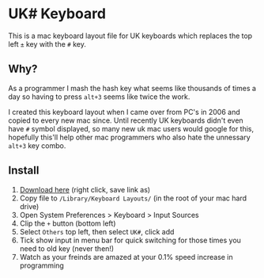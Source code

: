 # UK# Keyboard

This is a mac keyboard layout file for UK keyboards which replaces the top left `±` key
with the `#` key.

## Why?

As a programmer I mash the hash key what seems like thousands of times a day
so having to press `alt+3` seems like twice the work.

I created this keyboard layout when I came over from PC's in 2006 and copied to
every new mac since. Until recently UK keyboards didn't even have `#` symbol
displayed, so many new uk mac users would google for this, hopefully this'll
help other mac programmers who also hate the unnessary `alt+3` key combo. 

## Install

1. [Download here](https://raw.githubusercontent.com/crisward/ukhash/master/ukhash.keylayout) (right click, save link as)
2. Copy file to `/Library/Keyboard Layouts/` (in the root of your mac hard drive)
3. Open System Preferences > Keyboard > Input Sources
4. Clip the `+` button (bottom left)
5. Select `Others` top left, then select `UK#`, click add
6. Tick show input in menu bar for quick switching for those times you need to old key (never then!)
7. Watch as your freinds are amazed at your 0.1% speed increase in programming